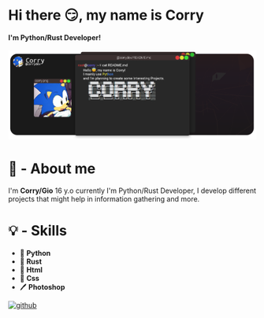 ### <h1>Hi there 😏, my name is Corry</h1>
#### I'm Python/Rust Developer!
![I'm Python/Rust Developer!](https://github.com/CorryDev/Corry/blob/main/assets/banner.png?raw=true)

## <h1>🧑 - About me</h1>
I'm **Corry/Gio** 16 y.o currently I'm Python/Rust Developer, I develop different projects that might help in information gathering and more.


## <h1>💡 - Skills</h1>
 - 🐍 **Python**    
 - 🏮 **Rust**      
 - 📙 **Html**      
 - 📘 **Css**        
 - 🖊️ **Photoshop**  


[<img src='https://cdn.jsdelivr.net/npm/simple-icons@3.0.1/icons/github.svg' alt='github' height='40'>](https://github.com/corrydev)  


